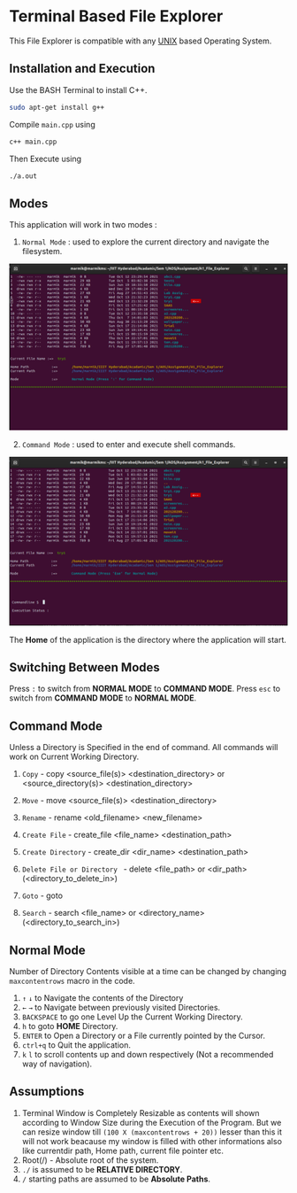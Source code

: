 # Terminal Based File Explorer

This File Explorer is compatible with any [UNIX](https://unix.org) based Operating System.

## Installation and Execution

Use the BASH Terminal to install C++.

```bash
sudo apt-get install g++
```
Compile `main.cpp` using 
```bash
c++ main.cpp
```
Then Execute using
```bash
./a.out
```

## Modes
This application will work in two modes :

1. `Normal Mode` : used to explore the current directory and navigate the filesystem.

<img src="Screenshots/Normal_Mode.png">

2. `Command Mode` : used to enter and execute shell commands.

<img src="Screenshots/Command_Mode.png">

The **Home** of the application is the directory where the application will start.

## Switching Between Modes
Press `:` to switch from **NORMAL MODE** to **COMMAND MODE**.
Press `esc` to switch from **COMMAND MODE** to **NORMAL MODE**.

## Command Mode
Unless a Directory is Specified in the end of command. All commands will work on Current Working Directory.

1. `Copy` - copy <source_file(s)> <destination_directory> or <source_directory(s)> <destination_directory> 

2. `Move` - move <source_file(s)> <destination_directory>

3. `Rename` - rename <old_filename> <new_filename>

4. `Create File` - create_file <file_name> <destination_path>

5. `Create Directory` - create_dir <dir_name> <destination_path>

6. `Delete File or Directory ` - delete <file_path> or <dir_path> (<directory_to_delete_in>)

7. `Goto` - goto <location>

8. `Search` - search <file_name> or <directory_name>  (<directory_to_search_in>)

## Normal Mode
Number of Directory Contents visible at a time can be changed by changing `maxcontentrows` macro in the code.
1. `↑` `↓`  to Navigate  the contents of the Directory 
2. `←` `→`  to Navigate between previously visited Directories.
4. `BACKSPACE` to go one Level Up the Current Working Directory.
5. `h` to goto **HOME** Directory.
6. `ENTER` to Open a Directory or a File currently pointed by the Cursor.
7. `ctrl+q` to Quit the application.
8. `k` `l` to scroll contents up and down respectively (Not a recommended way of navigation).

## Assumptions
1. Terminal Window is Completely Resizable as contents will shown according to Window Size during the Execution of the Program. But we can resize window till `(100 X (maxcontentrows + 20))` lesser than this it will not work beacause my window is filled with other informations also like currentdir path, Home path, current file pointer etc.
2. Root(/) - Absolute root of the system.
3. `./` is assumed to be **RELATIVE DIRECTORY**.
4. `/` starting paths are assumed to be **Absolute Paths**.